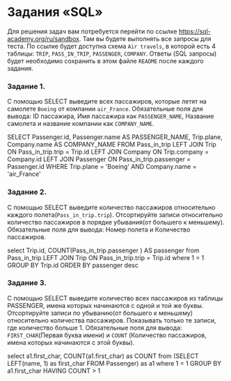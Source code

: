 # Задания «SQL»

Для решения задач вам потребуется перейти по ссылке https://sql-academy.org/ru/sandbox. 
Там вы будете выполнять все запросы для теста. По ссылке будет доступна схема `Air travels`, в которой есть
4 таблицы: `TRIP`, `PASS_IN_TRIP`, `PASSENGER`, `COMPANY`. Ответы (SQL запросы) будет необходимо сохранить в этом файле `README`
после каждого задания.

### Задание 1.

C помощью SELECT выведите всех пассажиров, которые летят на самолете `Boeing` от компании `air_France`.
Обязательные поля для вывода: ID пассажира, Имя пассажира как `PASSENGER_NAME`, Название самолета и название компании
как `COMPANY_NAME`.

SELECT Passenger.id, 
       Passenger.name AS PASSENGER_NAME,
       Trip.plane,
       Company.name AS COMPANY_NAME
  FROM Pass_in_trip
  LEFT JOIN Trip
  ON Pass_in_trip.trip = Trip.id
  LEFT JOIN Company
  ON Trip.company = Company.id
  LEFT JOIN Passenger
  ON Pass_in_trip.passenger = Passenger.id
WHERE Trip.plane = 'Boeing'
  AND Company.name = 'air_France'

<!-- ЗАКРЕПИТЕ ВАШ SELECT ОТ 1 ЗАДАНИЯ ЗДЕСЬ -->

### Задание 2.

C помощью SELECT выведите количество пассажиров относительно каждого полета(`Pass_in_trip.trip`).
Отсортируйте записи относительно количество пассажиров в порядке убывания(от большего к меньшему).
Обязательные поля для вывода: Номер полета и Количество пассажиров.

<!-- ЗАКРЕПИТЕ ВАШ SELECT ОТ 2 ЗАДАНИЯ ЗДЕСЬ -->

select Trip.id, COUNT(Pass_in_trip.passenger ) AS passenger 
  from Pass_in_trip
  LEFT JOIN Trip
  ON Pass_in_trip.trip = Trip.id 
 where 1 = 1
 GROUP BY Trip.id 
 ORDER BY passenger desc 


### Задание 3.

С помощью SELECT выведите количество всех пассажиров из таблицы PASSENGER, имена которых начинаются с одной и той же буквы.
Отсортируйте записи по убыванию(от большего к меньшему) относительно количества пассажиров. Показывать только те записи,
где количество больше 1. Обязательные поля для вывода: `FIRST_CHAR`(Первая буква имени) 
и `COUNT` (Количество пассажиров, имена которых начинаются с этой буквы).

<!-- ЗАКРЕПИТЕ ВАШ SELECT ОТ 3 ЗАДАНИЯ ЗДЕСЬ -->
select a1.first_char, COUNT(a1.first_char) as COUNT
  from
(SELECT LEFT(name, 1) as first_char
  FROM  Passenger) as a1
 where 1 = 1
 GROUP BY a1.first_char
 HAVING COUNT > 1

<!-- После выполнения всех заданий, необходимо сделать push в репозиторий и отправить ссылку на него -->
